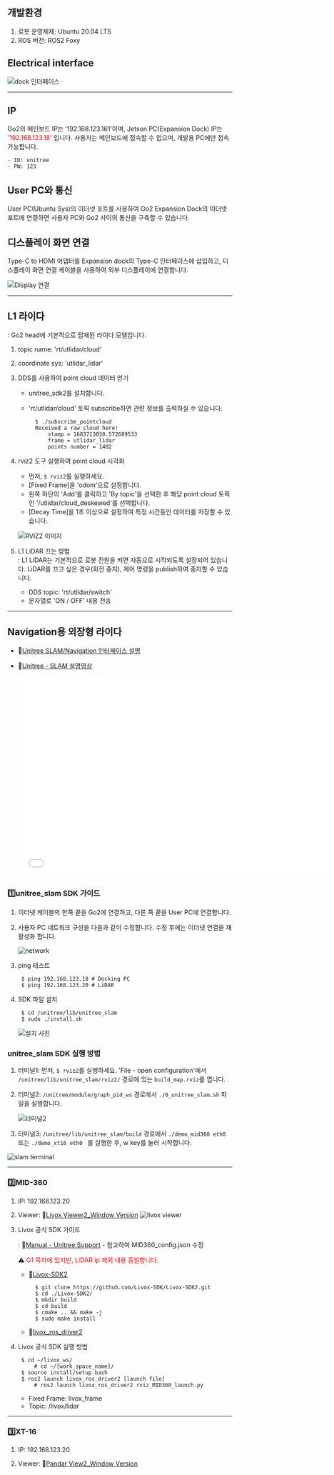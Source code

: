 ## 개발환경
1. 로봇 운영체제: Ubuntu 20.04 LTS
2. ROS 버전: ROS2 Foxy

## Electrical interface

![dock 인터페이스](/YMO-support/images/go2_develop/go2_electrical_interface.png)

---

## IP
Go2의 메인보드 IP는 '192.168.123.161'이며, Jetson PC(Expansion Dock) IP는 <span style="color: red">'192.168.123.18'</span> 입니다. 사용자는 메인보드에 접속할 수 없으며, 개발용 PC에만 접속 가능합니다.  

    - ID: unitree  
    - PW: 123

## User PC와 통신
User PC(Ubuntu Sys)의 이더넷 포트를 사용하여 Go2 Expansion Dock의 이더넷 포트에 연결하면 사용자 PC와 Go2 사이의 통신을 구축할 수 있습니다.

## 디스플레이 화면 연결
Type-C to HDMI 어댑터를 Expansion dock의 Type-C 인터페이스에 삽입하고, 디스플레이 화면 연결 케이블을 사용하여 외부 디스플레이에 연결합니다. 

![Display 연결](/YMO-support/images/go2_develop/go2_display.png)

---

## L1 라이다
: Go2 head에 기본적으로 탑재된 라이다 모델입니다.  

1. topic name: 'rt/utlidar/cloud'
2. coordinate sys: 'utlidar_lidar'
3. DDS를 사용하여 point cloud 데이터 얻기
    - unitree_sdk2를 설치합니다.
    - 'rt/utlidar/cloud' 토픽 subscribe하면 관련 정보를 출력하실 수 있습니다. 

            $ ./subscribe_pointcloud 
            Received a raw cloud here!
                stamp = 1683713030.572689533  
                frame = utlidar_lidar  
                points number = 1402


4. rviz2 도구 실행하여 point cloud 시각화
    - 먼저, ```$ rviz2```를 실행하세요.
    - [Fixed Frame]을 'odom'으로 설정합니다.
    - 왼쪽 하단의 'Add'를 클릭하고 'By topic'을 선택한 후 해당 point cloud 토픽인 '/utlidar/cloud_deskewed'를 선택합니다. 
    - [Decay Time]을 1초 이상으로 설정하여 특정 시간동안 데이터를 저장할 수 있습니다. 
    
    ![RVIZ2 이미지](/YMO-support/images/go2_develop/go2_rviz2.png)

5. L1 LiDAR 끄는 방법  
: L1 LiDAR는 기본적으로 로봇 전원을 켜면 자동으로 시작되도록 설정되어 있습니다. LiDAR를 끄고 싶은 경우(회전 중지), 제어 명령을 publish하여 중지할 수 있습니다. 
    - DDS topic: 'rt/utlidar/switch'
    - 문자열로 'ON / OFF' 내용 전송

---

## Navigation용 외장형 라이다
- 🔗[Unitree SLAM/Navigation 인터페이스 설명](https://support.unitree.com/home/en/developer/SLAM%20and%20Navigation_service)
- 🔗[Unitree - SLAM 설명영상](https://www.bilibili.com/video/BV1kyymYWENd/?buvid=XUE9766E8663F0CF09546CE5B13781F280523)

    <iframe src="//player.bilibili.com/player.html?bvid=BV1kyymYWENd&page=1" 
            scrolling="no" 
            border="0" 
            frameborder="no" 
            framespacing="0" 
            allowfullscreen="true" 
            width="700" 
            height="450"> 
    </iframe>

### 1️⃣unitree_slam SDK 가이드
1. 이더넷 케이블의 한쪽 끝을 Go2에 연결하고, 다른 쪽 끝을 User PC에 연결합니다.
1. 사용자 PC 네트워크 구성을 다음과 같이 수정합니다. 수정 후에는 이더넷 연결을 재활성화 합니다.

    ![network](https://doc-cdn.unitree.com/static/2023/9/6/0f51cb9b12f94f0cb75070d05118c00a_980x816.jpg)

2. ping 테스트

        $ ping 192.168.123.18 # Docking PC
        $ ping 192.168.123.20 # LiDAR

3. SDK 파일 설치
    
        $ cd /unitree/lib/unitree_slam
        $ sudo ./install.sh
    ![설치 사진](https://doc-cdn.unitree.com/static/2024/9/20/b90f1ca4f7214f1c8c3c061abf0ff564_561x136.png)

### unitree_slam SDK 실행 방법
1. 터미널1: 먼저, ```$ rviz2```를 실행하세요. 'File - open configuration'에서 ```/unitree/lib/unitree_slam/rviz2/``` 경로에 있는 ```build_map.rviz```를 엽니다.
2. 터미널2: ```/unitree/module/graph_pid_ws``` 경로에서 ```./0_unitree_slam.sh``` 파일을 실행합니다.

    ![터미널2](https://doc-cdn.unitree.com/static/2024/9/20/f5db161f799a4860ab1866b5d9ae57fe_1238x409.png)

3. 터미널3: ```/unitree/lib/unitree_slam/build``` 경로에서 ```./demo_mid360 eth0 ``` 또는 ```./demo_xt16 eth0 ``` 를 실행한 후, w key를 눌러 시작합니다.

![slam terminal](/YMO-support/images/go2_develop/slam_terminal.png) 

---

### 2️⃣MID-360
1. IP: 192.168.123.20

2. Viewer: 🔗[Livox Viewer2_Window Version](https://www.livoxtech.com/mobile/downloads) 
    ![livox viewer](https://doc-cdn.unitree.com/static/2024/7/26/cf6820038cb44907898098d241354765_1843x1054.png)
    
3. Livox 공식 SDK 가이드

    : 🔗[Manual - Unitree Support](https://support.unitree.com/home/en/G1_developer/lidar_Instructions) - 참고하여 MID360_config.json 수정  
    
    ⚠️ <span style="color: red;">G1 목차에 있지만, LiDAR ip 제외 내용 동일합니다.</span>

    - 🔗[Livox-SDK2](https://github.com/Livox-SDK/Livox-SDK2)
        
            $ git clone https://github.com/Livox-SDK/Livox-SDK2.git
            $ cd ./Livox-SDK2/
            $ mkdir build
            $ cd build
            $ cmake .. && make -j
            $ sudo make install
    
    - 🔗[livox_ros_driver2](https://github.com/Livox-SDK/livox_ros_driver2)

4. Livox 공식 SDK 실행 방법  

        $ cd ~/livox_ws/
            # cd ~/[work_space_name]/
        $ source install/setup.bash
        $ ros2 launch livox_ros_driver2 [launch file]
            # ros2 launch livox_ros_driver2 rviz_MID360_launch.py

    - Fixed Frame: livox_frame
    - Topic: /livox/lidar

---

### 3️⃣XT-16
1. IP: 192.168.123.20

2. Viewer: 🔗[Pandar View2_Window Version](https://www.hesaitech.com/downloads/)